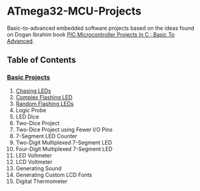 # ATmega32-MCU-Projects
Basic-to-advanced embedded software projects based on the ideas found on Dogan Ibrahim book <a href="https://www.amazon.eg/D-Ibrahim/dp/B09B31B7PF">PIC Microcontroller Projects In C : Basic To Advanced</a>.

## Table of Contents
### <a href="Basic Projects">Basic Projects</a>
1. <a href="Basic Projects/Chasing LEDs">Chasing LEDs</a>
2. <a href="Basic Projects/Complex Flashing LED">Complex Flashing LED</a>
3. <a href="Basic Projects/Random Flashing LEDs">Random Flashing LEDs</a>
4. Logic Probe
5. LED Dice
6. Two-Dice Project
7. Two-Dice Project using Fewer I/O Pins
8. 7-Segment LED Counter
9. Two-Digit Multiplexed 7-Segment LED
10. Four-Digit Multiplexed 7-Segment LED
11. LED Voltmeter
12. LCD Voltmeter
13. Generating Sound
14. Generating Custom LCD Fonts
15. Digital Thermometer
